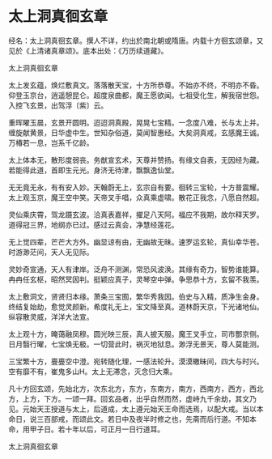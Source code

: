 # 太上洞真徊玄章

经名：太上洞真徊玄章。撰人不详，约出於南北朝或隋唐。内载十方徊玄颂章，又见於《上清诸真章颂》。底本出处：《万历续道藏》。

太上洞真徊玄章

太上发玄蕴，焕烂敷真文。落落散天宝，十方所恭尊。不始亦不终，不明亦不昏。仰登玉京台，逍遥憩昆仑。超度泉曲都，魔王愿欲闻。七祖受化生，解我宿世怨。入控飞玄景，出驾浮〔紫〕云。

重晖曜玉晨，玄景开圆明。迢迢洞真殿，晃晃七宝精。一念度八难，长与太上并。缠旋献黄景，日华虚中生。世知杂俗道，莫闻智惠经。大矣洞真戒，玄感魔王诚。万椿若一息，岂系千亿龄。

太上体本无，散形度弱丧。务猷宣玄术，天尊并赞扬。有缘文自表，无因经为藏。若能得此道，首即生元光。身济无待津，飘飘逸仙堂。

无无竟无永，有有安入妙。天翰蔚无上，玄宗自有要。徊转三宝轮，十方普震耀。太上观玉京，魔王空中笑。天帝叉手唱，众真乘虚啸。散花正我念，八愿自然超。

灵仙乘庆霄，驾龙蹑玄波。洽真表嘉祥，擢足八天阿。福应不我期，故尔释天罗。道得冠三界，地纲亦已过。感过云真会，净慧经莲花。

无上觉四辈，芒芒大方外。幽显谅有由，无幽故无昧。速罗运玄轮，真仙幸华苍。时游渺茫间，天人无见际。

灵妙奇宣通，天人有津岸。泛舟不测渊，常恐风波涣。其缘有奇力，智势谁能算。冉冉任玄枢，昭然冥因判。挺颖应真子，灵琴空中弹。争思恭十方，玄留不我羡。

太上敷洞文，贤贤归本缘。萧条三宝囿，繁华秀我因。伯史与入精，质净生金身。终结复始劫，愈觉灵颜新。希度礼无上，宝文降至真。道林蔚天京，下光诸地仙。纵容散灵威，洋洋大法宣。

太上观十方，晻蔼融凤穆。圆光映三辰，真人披天服。魔王叉手立，司市酆京侧。日月翳行曜，七宝焕无极。一切营此时，祸灭地狱息。渺浮无景天，尊人莫能测。

三宝繁十方，亹亹空中澄。宛转随化理，一感法轮升。漠漠皦昧间，四大与时兴。空有靡不有，崔鬼多山H。太上无滞念，灭念归大乘。

凡十方回玄颂，先始北方，次东北方，东方，东南方，南方，西南方，西方，西北方，上方，下方。一颂一拜。回玄品者，出乎自然而然，虚峙九千余劫，其文乃见。元始天王授道与太上，后道成，太上遵元始天王命而选焉，以配大戒。当以本命日，说三百部戒，而颂此文。若日中及夜半时修之也，先斋而后行道。不知本命，用甲子日。若十年以后，可正月一日行道耳。

太上洞真徊玄章
